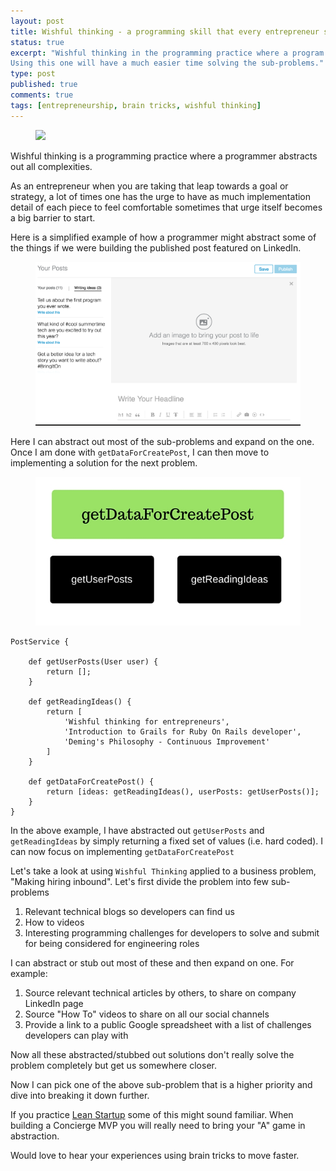 ```yaml
---
layout: post
title: Wishful thinking - a programming skill that every entrepreneur should learn
status: true
excerpt: "Wishful thinking in the programming practice where a program extracts all complexities. 
Using this one will have a much easier time solving the sub-problems."
type: post
published: true
comments: true
tags: [entrepreneurship, brain tricks, wishful thinking]
---
```


<figure>
	<img src="https://upload.wikimedia.org/wikipedia/commons/1/1b/Fingers_Crossed.jpg">
</figure>

Wishful thinking is a programming practice where a programmer abstracts out all complexities.

As an entrepreneur when you are taking that leap towards a goal or strategy, a lot of times one has the urge to have 
as much implementation detail of each piece to feel comfortable sometimes that urge itself becomes a big barrier to start. 

Here is a simplified example of how a programmer might abstract some of the things if we were building the 
published post featured on LinkedIn.

<figure>
	<img src="../images/publish-post-linkedin.png">
</figure>

Here I can abstract out most of the sub-problems and expand on the one. Once I am done with `getDataForCreatePost`, I can then move to 
implementing a solution for the next problem.
<figure>
	<img src="../images/wishful-thinking.jpg">
</figure>


    PostService {
    
        def getUserPosts(User user) {
            return [];
        } 
                        
        def getReadingIdeas() {
            return [
                'Wishful thinking for entrepreneurs',
                'Introduction to Grails for Ruby On Rails developer',
                'Deming's Philosophy - Continuous Improvement'
            ]
        }
        
        def getDataForCreatePost() {
            return [ideas: getReadingIdeas(), userPosts: getUserPosts()];
        }
    }

In the above example, I have abstracted out `getUserPosts` and `getReadingIdeas` by simply
returning a fixed set of values (i.e. hard coded). I can now focus on implementing `getDataForCreatePost` 

Let's take a look at using `Wishful Thinking` applied to a business problem, "Making hiring inbound". Let's first divide
the problem into few sub-problems

1. Relevant technical blogs so developers can find us
2. How to videos
3. Interesting programming challenges for developers to solve and submit for being considered for engineering roles

I can abstract or stub out most of these and then expand on one. For example:

1. Source relevant technical articles by others, to share on company LinkedIn page
2. Source "How To" videos to share on all our social channels
3. Provide a link to a public Google spreadsheet with a list of challenges developers can play with

Now all these abstracted/stubbed out solutions don't really solve the problem completely but get us somewhere closer.

Now I can pick one of the above sub-problem that is a higher priority and dive into breaking it down further.

If you practice [Lean Startup](!http://theleanstartup.com/principles) some of this might sound familiar. When building 
a Concierge MVP you will really need to bring your "A" game in abstraction.

Would love to hear your experiences using brain tricks to move faster. 


